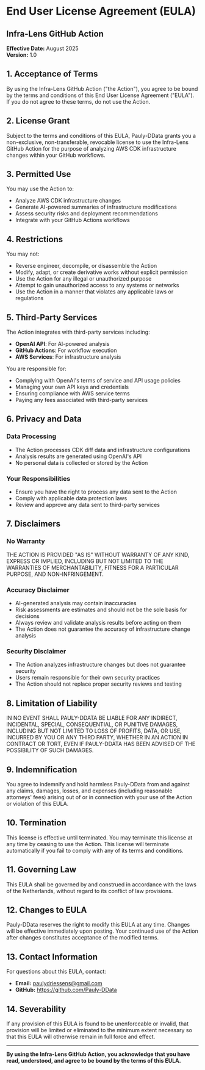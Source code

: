 # End User License Agreement (EULA)

## Infra-Lens GitHub Action

**Effective Date:** August 2025  
**Version:** 1.0

## 1. Acceptance of Terms

By using the Infra-Lens GitHub Action ("the Action"), you agree to be bound by the terms and conditions of this End User License Agreement ("EULA"). If you do not agree to these terms, do not use the Action.

## 2. License Grant

Subject to the terms and conditions of this EULA, Pauly-DData grants you a non-exclusive, non-transferable, revocable license to use the Infra-Lens GitHub Action for the purpose of analyzing AWS CDK infrastructure changes within your GitHub workflows.

## 3. Permitted Use

You may use the Action to:
- Analyze AWS CDK infrastructure changes
- Generate AI-powered summaries of infrastructure modifications
- Assess security risks and deployment recommendations
- Integrate with your GitHub Actions workflows

## 4. Restrictions

You may not:
- Reverse engineer, decompile, or disassemble the Action
- Modify, adapt, or create derivative works without explicit permission
- Use the Action for any illegal or unauthorized purpose
- Attempt to gain unauthorized access to any systems or networks
- Use the Action in a manner that violates any applicable laws or regulations

## 5. Third-Party Services

The Action integrates with third-party services including:
- **OpenAI API**: For AI-powered analysis
- **GitHub Actions**: For workflow execution
- **AWS Services**: For infrastructure analysis

You are responsible for:
- Complying with OpenAI's terms of service and API usage policies
- Managing your own API keys and credentials
- Ensuring compliance with AWS service terms
- Paying any fees associated with third-party services

## 6. Privacy and Data

### Data Processing
- The Action processes CDK diff data and infrastructure configurations
- Analysis results are generated using OpenAI's API
- No personal data is collected or stored by the Action

### Your Responsibilities
- Ensure you have the right to process any data sent to the Action
- Comply with applicable data protection laws
- Review and approve any data sent to third-party services

## 7. Disclaimers

### No Warranty
THE ACTION IS PROVIDED "AS IS" WITHOUT WARRANTY OF ANY KIND, EXPRESS OR IMPLIED, INCLUDING BUT NOT LIMITED TO THE WARRANTIES OF MERCHANTABILITY, FITNESS FOR A PARTICULAR PURPOSE, AND NON-INFRINGEMENT.

### Accuracy Disclaimer
- AI-generated analysis may contain inaccuracies
- Risk assessments are estimates and should not be the sole basis for decisions
- Always review and validate analysis results before acting on them
- The Action does not guarantee the accuracy of infrastructure change analysis

### Security Disclaimer
- The Action analyzes infrastructure changes but does not guarantee security
- Users remain responsible for their own security practices
- The Action should not replace proper security reviews and testing

## 8. Limitation of Liability

IN NO EVENT SHALL PAULY-DDATA BE LIABLE FOR ANY INDIRECT, INCIDENTAL, SPECIAL, CONSEQUENTIAL, OR PUNITIVE DAMAGES, INCLUDING BUT NOT LIMITED TO LOSS OF PROFITS, DATA, OR USE, INCURRED BY YOU OR ANY THIRD PARTY, WHETHER IN AN ACTION IN CONTRACT OR TORT, EVEN IF PAULY-DDATA HAS BEEN ADVISED OF THE POSSIBILITY OF SUCH DAMAGES.

## 9. Indemnification

You agree to indemnify and hold harmless Pauly-DData from and against any claims, damages, losses, and expenses (including reasonable attorneys' fees) arising out of or in connection with your use of the Action or violation of this EULA.

## 10. Termination

This license is effective until terminated. You may terminate this license at any time by ceasing to use the Action. This license will terminate automatically if you fail to comply with any of its terms and conditions.

## 11. Governing Law

This EULA shall be governed by and construed in accordance with the laws of the Netherlands, without regard to its conflict of law provisions.

## 12. Changes to EULA

Pauly-DData reserves the right to modify this EULA at any time. Changes will be effective immediately upon posting. Your continued use of the Action after changes constitutes acceptance of the modified terms.

## 13. Contact Information

For questions about this EULA, contact:
- **Email:** paulydriessens@gmail.com
- **GitHub:** https://github.com/Pauly-DData

## 14. Severability

If any provision of this EULA is found to be unenforceable or invalid, that provision will be limited or eliminated to the minimum extent necessary so that this EULA will otherwise remain in full force and effect.

---

**By using the Infra-Lens GitHub Action, you acknowledge that you have read, understood, and agree to be bound by the terms of this EULA.**

